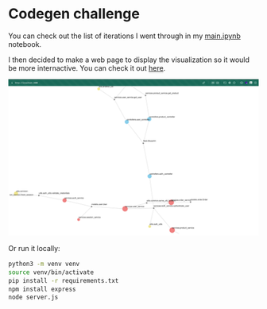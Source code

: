# Codegen challenge

You can check out the list of iterations I went through in my [main.ipynb](main.ipynb) notebook.

I then decided to make a web page to display the visualization so it would be more internactive. You can check it out [here](https://code-challenge-visualization.herokuapp.com/).

![alt text](image.png)

Or run it locally:

```bash
python3 -m venv venv
source venv/bin/activate
pip install -r requirements.txt
npm install express
node server.js
```